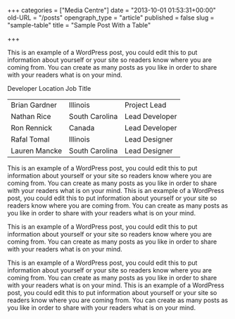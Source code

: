 +++
categories = ["Media Centre"]
date = "2013-10-01 01:53:31+00:00"
old-URL = "/posts"
opengraph_type = "article"
published = false
slug = "sample-table"
title = "Sample Post With a Table"

+++

This is an example of a WordPress post, you could edit this to put information about yourself or your site so readers know where you are coming from. You can create as many posts as you like in order to share with your readers what is on your mind.

<table >
<tbody >
<tr >
Developer
Location
Job Title
</tr>
<tr class="odd" >

<td >Brian Gardner
</td>

<td >Illinois
</td>

<td >Project Lead
</td>
</tr>
<tr class="even" >

<td >Nathan Rice
</td>

<td >South Carolina
</td>

<td >Lead Developer
</td>
</tr>
<tr class="odd" >

<td >Ron Rennick
</td>

<td >Canada
</td>

<td >Lead Developer
</td>
</tr>
<tr class="even" >

<td >Rafal Tomal
</td>

<td >Illinois
</td>

<td >Lead Designer
</td>
</tr>
<tr class="odd" >

<td >Lauren Mancke
</td>

<td >South Carolina
</td>

<td >Lead Designer
</td>
</tr>
</tbody>
</table>

This is an example of a WordPress post, you could edit this to put information about yourself or your site so readers know where you are coming from. You can create as many posts as you like in order to share with your readers what is on your mind. This is an example of a WordPress post, you could edit this to put information about yourself or your site so readers know where you are coming from. You can create as many posts as you like in order to share with your readers what is on your mind.

This is an example of a WordPress post, you could edit this to put information about yourself or your site so readers know where you are coming from. You can create as many posts as you like in order to share with your readers what is on your mind.

This is an example of a WordPress post, you could edit this to put information about yourself or your site so readers know where you are coming from. You can create as many posts as you like in order to share with your readers what is on your mind. This is an example of a WordPress post, you could edit this to put information about yourself or your site so readers know where you are coming from. You can create as many posts as you like in order to share with your readers what is on your mind.
